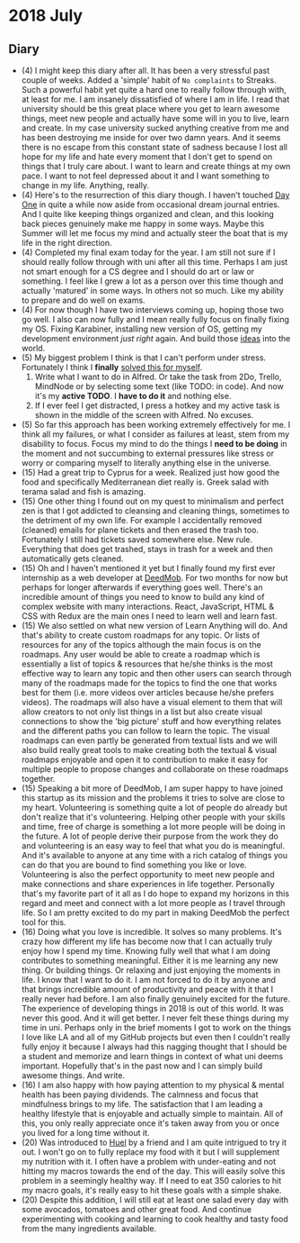 # 2018 July
## Diary
- (4) I might keep this diary after all. It has been a very stressful past couple of weeks. Added a 'simple' habit of `No complaints` to Streaks. Such a powerful habit yet quite a hard one to really follow through with, at least for me. I am insanely dissatisfied of where I am in life. I read that university should be this great place where you get to learn awesome things, meet new people and actually have some will in you to live, learn and create. In my case university sucked anything creative from me and has been destroying me inside for over two damn years. And it seems there is no escape from this constant state of sadness because I lost all hope for my life and hate every moment that I don't get to spend on things that I truly care about. I want to learn and create things at my own pace. I want to not feel depressed about it and I want something to change in my life. Anything, really.
- (4) Here's to the resurrection of this diary though. I haven't touched [Day One](../../macOS/apps/day-one.md) in quite a while now aside from occasional dream journal entries. And I quite like keeping things organized and clean, and this looking back pieces genuinely make me happy in some ways. Maybe this Summer will let me focus my mind and actually steer the boat that is my life in the right direction.
- (4) Completed my final exam today for the year. I am still not sure if I should really follow through with uni after all this time. Perhaps I am just not smart enough for a CS degree and I should do art or law or something. I feel like I grew a lot as a person over this time though and actually 'matured' in some ways. In others not so much. Like my ability to prepare and do well on exams.
- (4) For now though I have two interviews coming up, hoping those two go well. I also can now fully and I mean really fully focus on finally fixing my OS. Fixing Karabiner, installing new version of OS, getting my development environment *just right* again. And build those [ideas](https://trello.com/b/alB1ryRP) into the world.
- (5) My biggest problem I think is that I can't perform under stress. Fortunately I think I **finally** [solved this for myself](../../research/solving-problems.md).
	1. Write what I want to do in Alfred. Or take the task from 2Do, Trello, MindNode or by selecting some text (like TODO: in code). And now it's my **active TODO**. I **have to do it** and nothing else.
	2. If I ever feel I get distracted, I press a hotkey and my active task is shown in the middle of the screen with Alfred. No excuses.
- (5) So far this approach has been working extremely effectively for me. I think all my failures, or what I consider as failures at least, stem from my disability to focus. Focus my mind to do the things I **need to be doing** in the moment and not succumbing to external pressures like stress or worry or comparing myself to literally anything else in the universe.
- (15) Had a great trip to Cyprus for a week. Realized just how good the food and specifically Mediterranean diet really is. Greek salad with terama salad and fish is amazing.
- (15) One other thing I found out on my quest to minimalism and perfect zen is that I got addicted to cleansing and cleaning things, sometimes to the detriment of my own life. For example I accidentally removed (cleaned) emails for plane tickets and then erased the trash too. Fortunately I still had tickets saved somewhere else. New rule. Everything that does get trashed, stays in trash for a week and then automatically gets cleaned.
- (15) Oh and I haven't mentioned it yet but I finally found my first ever internship as a web developer at [DeedMob](https://deedmob.com). For two months for now but perhaps for longer afterwards if everything goes well. There's an incredible amount of things you need to know to build any kind of complex website with many interactions. React, JavaScript, HTML & CSS with Redux are the main ones I need to learn well and learn fast.
- (15) We also settled on what new version of Learn Anything will do. And that's ability to create custom roadmaps for any topic. Or lists of resources for any of the topics although the main focus is on the roadmaps. Any user would be able to create a roadmap which is essentially a list of topics & resources that he/she thinks is the most effective way to learn any topic and then other users can search through many of the roadmaps made for the topics to find the one that works best for them (i.e. more videos over articles because he/she prefers videos). The roadmaps will also have a visual element to them that will allow creators to not only list things in a list but also create visual connections to show the 'big picture' stuff and how everything relates and the different paths you can follow to learn the topic. The visual roadmaps can even partly be generated from textual lists and we will also build really great tools to make creating both the textual & visual roadmaps enjoyable and open it to contribution to make it easy for multiple people to propose changes and collaborate on these roadmaps together.
- (15) Speaking a bit more of DeedMob, I am super happy to have joined this startup as its mission and the problems it tries to solve are close to my heart. Volunteering is something quite a lot of people do already but don't realize that it's volunteering. Helping other people with your skills and time, free of charge is something a lot more people will be doing in the future. A lot of people derive their purpose from the work they do and volunteering is an easy way to feel that what you do is meaningful. And it's available to anyone at any time with a rich catalog of things you can do that you are bound to find something you like or love. Volunteering is also the perfect opportunity to meet new people and make connections and share experiences in life together. Personally that's my favorite part of it all as I do hope to expand my horizons in this regard and meet and connect with a lot more people as I travel through life. So I am pretty excited to do my part in making DeedMob the perfect tool for this.
- (16) Doing what you love is incredible. It solves so many problems. It's crazy how different my life has become now that I can actually truly enjoy how I spend my time. Knowing fully well that what I am doing contributes to something meaningful. Either it is me learning any new thing. Or building things. Or relaxing and just enjoying the moments in life. I know that I want to do it. I am not forced to do it by anyone and that brings incredible amount of productivity and peace with it that I really never had before. I am also finally genuinely excited for the future. The experience of developing things in 2018 is out of this world. It was never this good. And it will get better. I never felt these things during my time in uni. Perhaps only in the brief moments I got to work on the things I love like LA and all of my GitHub projects but even then I couldn't really fully enjoy it because I always had this nagging thought that I should be a student and memorize and learn things in context of what uni deems important. Hopefully that's in the past now and I can simply build awesome things. And write.
- (16) I am also happy with how paying attention to my physical & mental health has been paying dividends. The calmness and focus that mindfulness brings to my life. The satisfaction that I am leading a healthy lifestyle that is enjoyable and actually simple to maintain. All of this, you only really appreciate once it's taken away from you or once you lived for a long time without it.
- (20) Was introduced to [Huel](https://uk.huel.com) by a friend and I am quite intrigued to try it out. I won't go on to fully replace my food with it but I will supplement my nutrition with it. I often have a problem with under-eating and not hitting my macros towards the end of the day. This will easily solve this problem in a seemingly healthy way. If I need to eat 350 calories to hit my macro goals, it's really easy to hit these goals with a simple shake.
- (20) Despite this addition, I will still eat at least one salad every day with some avocados, tomatoes and other great food. And continue experimenting with cooking and learning to cook healthy and tasty food from the many ingredients available.
